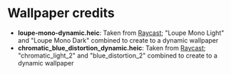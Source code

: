 # Wallpaper credits

- **loupe-mono-dynamic.heic**: Taken from [Raycast](https://www.raycast.com/wallpapers); "Loupe Mono Light" and "Loupe Mono Dark" combined to create to a dynamic wallpaper
- **chromatic_blue_distortion_dynamic.heic**: Taken from [Raycast](https://www.raycast.com/wallpapers); "chromatic_light_2" and "blue_distortion_2" combined to create to a dynamic wallpaper

